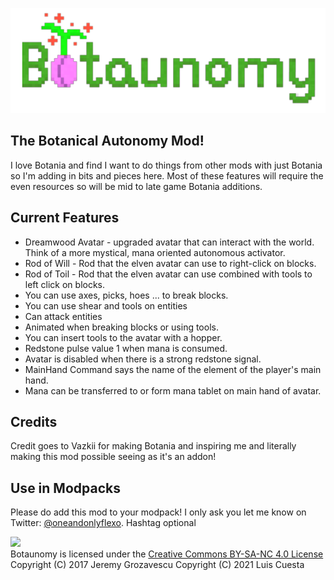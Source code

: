 ![](src/main/resources/assets/botaunomy/logo.png)

## The Botanical Autonomy Mod!

I love Botania and find I want to do things from other mods with just Botania so 
I'm adding in bits and pieces here.  Most of these features will require the even 
resources so will be mid to late game Botania additions.

## Current Features

* Dreamwood Avatar - upgraded avatar that can interact with the world. Think of 
    a more mystical, mana oriented autonomous activator.
* Rod of Will - Rod that the elven avatar can use to right-click on blocks.
* Rod of Toil - Rod that the elven avatar can use combined with tools to left click on blocks.
* You can use axes, picks, hoes ... to break blocks.
* You can use shear and tools on entities
* Can attack entities
* Animated when breaking blocks or using tools.
* You can insert tools to the avatar with a hopper.
* Redstone pulse value 1 when mana is consumed.
* Avatar is disabled when there is a strong redstone signal.
* MainHand Command says the name of the element of the player's main hand.
* Mana can be transferred to or form mana tablet on main hand of avatar.

## Credits

Credit goes to Vazkii for making Botania and inspiring me and literally making 
this mod possible seeing as it's an addon!

## Use in Modpacks

Please do add this mod to your modpack! I only ask you let me know on Twitter: 
[@oneandonlyflexo](https://twitter.com/oneandonlyflexo). Hashtag optional



![](https://i.creativecommons.org/l/by-nc-sa/4.0/88x31.png)  
Botaunomy is licensed under the [Creative Commons BY-SA-NC 4.0 License](https://creativecommons.org/licenses/by-nc-sa/4.0/)  
Copyright (C) 2017 Jeremy Grozavescu 
Copyright (C) 2021 Luis Cuesta

<oneandonlyflexo>
